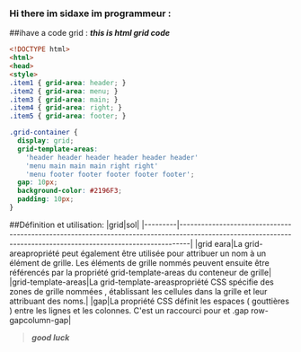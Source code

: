 ### Hi there im sidaxe im programmeur :
##ihave a code grid :
***this is html grid code***
```html
<!DOCTYPE html>
<html>
<head>
<style>
.item1 { grid-area: header; }
.item2 { grid-area: menu; }
.item3 { grid-area: main; }
.item4 { grid-area: right; }
.item5 { grid-area: footer; }

.grid-container {
  display: grid;
  grid-template-areas:
    'header header header header header header'
    'menu main main main right right'
    'menu footer footer footer footer footer';
  gap: 10px;
  background-color: #2196F3;
  padding: 10px;
}
```
##Définition et utilisation:
|grid|sol|
|---------|---------------------------------------------------------------------------------------------------------------------------------------------------------------|
|grid eara|La grid-areapropriété peut également être utilisée pour attribuer un nom à un élément de grille. Les éléments de grille nommés peuvent ensuite être référencés par la propriété grid-template-areas du conteneur de grille|
|grid-template-areas|La grid-template-areaspropriété CSS spécifie des zones de grille nommées , établissant les cellules dans la grille et leur attribuant des noms.|
|gap|La propriété CSS définit les espaces ( gouttières ) entre les lignes et les colonnes. C'est un raccourci pour et .gap row-gapcolumn-gap|

>***good luck***


